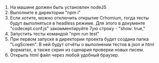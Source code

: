 1. На машине должен быть установлен nodeJS
2. Выполните в директории "npm i"
3. Если хотите, можно отключить открытие Crhomium, тогда тесты будут выполняться в headless режиме. Для этого в документе "codecept.conf.js" закомментируйте 7ую строку - "show: true,"
4. Запустить тесты командой "npm run test"
5. При первом запуске в директории проекта будет создана папка "LogScreen". В ней будут отчёты о выполнении тестов в json и html форматах, а также скрин из сценария проверки новых писем.
6. Открыть html файл через любой удобный браузер.